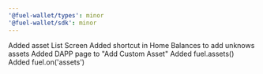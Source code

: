 ```yaml
---
'@fuel-wallet/types': minor
'@fuel-wallet/sdk': minor
---
```


Added asset List Screen
Added shortcut in Home Balances to add unknows assets
Added DAPP page to "Add Custom Asset"
Added fuel.assets()
Added fuel.on('assets')
